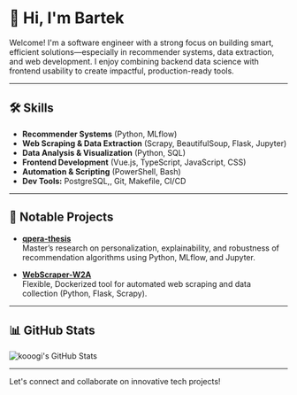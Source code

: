 # 👋 Hi, I'm Bartek

Welcome! I'm a software engineer with a strong focus on building smart, efficient solutions—especially in recommender systems, data extraction, and web development. I enjoy combining backend data science with frontend usability to create impactful, production-ready tools.

---

## 🛠️ Skills

- **Recommender Systems** (Python, MLflow)
- **Web Scraping & Data Extraction** (Scrapy, BeautifulSoup, Flask, Jupyter)
- **Data Analysis & Visualization** (Python, SQL)
- **Frontend Development** (Vue.js, TypeScript, JavaScript, CSS)
- **Automation & Scripting** (PowerShell, Bash)
- **Dev Tools:** PostgreSQL,, Git, Makefile, CI/CD

---

## 🚀 Notable Projects

- **[qpera-thesis](https://github.com/PUT-RecSys-Research/qpera-thesis)**  
  Master’s research on personalization, explainability, and robustness of recommendation algorithms using Python, MLflow, and Jupyter.

- **[WebScraper-W2A](https://github.com/Web2AI/WebScraper-W2A)**  
  Flexible, Dockerized tool for automated web scraping and data collection (Python, Flask, Scrapy).

---

## 📊 GitHub Stats

![kooogi's GitHub Stats](https://github-readme-stats.vercel.app/api?username=kooogi&show_icons=true&theme=default)

---

Let's connect and collaborate on innovative tech projects!
